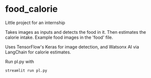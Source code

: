 # food_calorie
Little project for an internship

Takes images as inputs and detects the food in it. Then estimates the calorie intake.
Example food images in the 'food' file.

Uses TensorFlow's Keras for image detection, and Watsonx AI via LangChain for calorie estimates.

Run pl.py with 
```bash:bash
streamlit run pl.py
```

